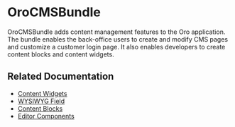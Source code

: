 <a id="bundle-docs-commerce-cms-bundle"></a>

# OroCMSBundle

OroCMSBundle adds content management features to the Oro application. The bundle enables the back-office users to create and modify CMS pages and customize a customer login page. It also enables developers to create content blocks and content widgets.

## Related Documentation

* [Content Widgets](content-widgets/index.md#content-widgets)
* [WYSIWYG Field](WYSIWYG-field/index.md#wysiwyg-field-dev-guide)
* [Content Blocks](content-blocks.md#bundle-docs-commerce-cms-bundle-content-blocks)
* [Editor Components](editor-components.md#bundle-docs-commerce-cms-bundle-editor-components)

<!-- Frontend -->
